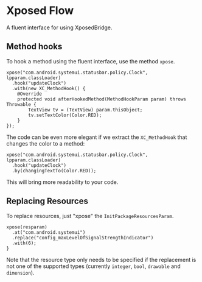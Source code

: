 Xposed Flow
===========

A fluent interface for using XposedBridge.

## Method hooks

To hook a method using the fluent interface, use the method `xpose`.

~~~
xpose("com.android.systemui.statusbar.policy.Clock", lpparam.classLoader)
  .hook("updateClock")
  .with(new XC_MethodHook() {
    @Override
    protected void afterHookedMethod(MethodHookParam param) throws Throwable {
        TextView tv = (TextView) param.thisObject;
        tv.setTextColor(Color.RED);
    }
});
~~~

The code can be even more elegant if we extract the `XC_MethodHook` that changes
the color to a method:

~~~
xpose("com.android.systemui.statusbar.policy.Clock", lpparam.classLoader)
  .hook("updateClock")
  .by(changingTextTo(Color.RED));
~~~

This will bring more readability to your code.

## Replacing Resources

To replace resources, just "xpose" the `InitPackageResourcesParam`.

~~~
xpose(resparam)
  .at("com.android.systemui")
  .replace("config_maxLevelOfSignalStrengthIndicator")
  .with(6);
}
~~~

Note that the resource type only needs to be specified if the replacement is not
one of the supported types (currently `integer`, `bool`, `drawable` and
`dimension`).

